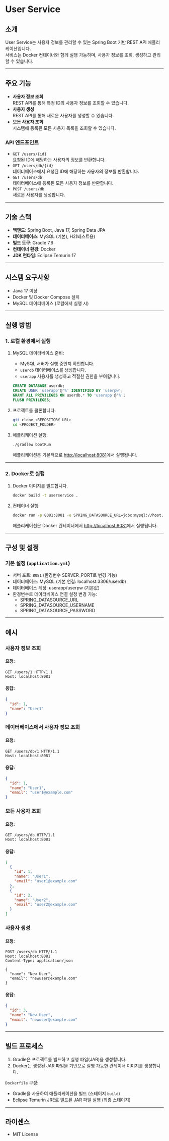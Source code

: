 # User Service

## 소개
User Service는 사용자 정보를 관리할 수 있는 Spring Boot 기반 REST API 애플리케이션입니다.  
서비스는 Docker 컨테이너와 함께 실행 가능하며, 사용자 정보를 조회, 생성하고 관리할 수 있습니다.

---

## 주요 기능
- **사용자 정보 조회**  
  REST API를 통해 특정 ID의 사용자 정보를 조회할 수 있습니다.
- **사용자 생성**  
  REST API를 통해 새로운 사용자를 생성할 수 있습니다.
- **모든 사용자 조회**  
  시스템에 등록된 모든 사용자 목록을 조회할 수 있습니다.

### API 엔드포인트
- `GET /users/{id}`  
  요청된 ID에 해당하는 사용자의 정보를 반환합니다.
- `GET /users/db/{id}`  
  데이터베이스에서 요청된 ID에 해당하는 사용자의 정보를 반환합니다.
- `GET /users/db`  
  데이터베이스에 등록된 모든 사용자 정보를 반환합니다.
- `POST /users/db`  
  새로운 사용자를 생성합니다.

---

## 기술 스택
- **백엔드**: Spring Boot, Java 17, Spring Data JPA
- **데이터베이스**: MySQL (기본), H2(테스트용)
- **빌드 도구**: Gradle 7.6
- **컨테이너 환경**: Docker
- **JDK 런타임**: Eclipse Temurin 17

---

## 시스템 요구사항
- Java 17 이상
- Docker 및 Docker Compose 설치
- MySQL 데이터베이스 (로컬에서 실행 시)

---

## 실행 방법

### 1. 로컬 환경에서 실행
1. MySQL 데이터베이스 준비:
    - MySQL 서버가 실행 중인지 확인합니다.
    - `userdb` 데이터베이스를 생성합니다.
    - `userapp` 사용자를 생성하고 적절한 권한을 부여합니다.
   ```sql
   CREATE DATABASE userdb;
   CREATE USER 'userapp'@'%' IDENTIFIED BY 'userpw';
   GRANT ALL PRIVILEGES ON userdb.* TO 'userapp'@'%';
   FLUSH PRIVILEGES;
   ```

2. 프로젝트를 클론합니다.
   ```bash
   git clone <REPOSITORY_URL>
   cd <PROJECT_FOLDER>
   ```

3. 애플리케이션 실행:
   ```bash
   ./gradlew bootRun
   ```
   애플리케이션은 기본적으로 [http://localhost:8081](http://localhost:8081)에서 실행됩니다.

---

### 2. Docker로 실행
1. Docker 이미지를 빌드합니다.
   ```bash
   docker build -t userservice .
   ```

2. 컨테이너 실행:
   ```bash
   docker run -p 8081:8081 -e SPRING_DATASOURCE_URL=jdbc:mysql://host.docker.internal:3306/userdb?serverTimezone=UTC&useSSL=false userservice
   ```
   애플리케이션은 Docker 컨테이너에서 [http://localhost:8081](http://localhost:8081)에서 실행됩니다.

---

## 구성 및 설정
### 기본 설정 (`application.yml`)
- 서버 포트: `8081` (환경변수 SERVER_PORT로 변경 가능)
- 데이터베이스: MySQL (기본 연결: localhost:3306/userdb)
- 데이터베이스 계정: userapp/userpw (기본값)
- 환경변수로 데이터베이스 연결 설정 변경 가능:
    - SPRING_DATASOURCE_URL
    - SPRING_DATASOURCE_USERNAME
    - SPRING_DATASOURCE_PASSWORD

---

## 예시
### 사용자 정보 조회
#### 요청:
```http
GET /users/1 HTTP/1.1
Host: localhost:8081
```

#### 응답:
```json
{
  "id": 1,
  "name": "User1"
}
```

### 데이터베이스에서 사용자 정보 조회
#### 요청:
```http
GET /users/db/1 HTTP/1.1
Host: localhost:8081
```

#### 응답:
```json
{
  "id": 1,
  "name": "User1",
  "email": "user1@example.com"
}
```

### 모든 사용자 조회
#### 요청:
```http
GET /users/db HTTP/1.1
Host: localhost:8081
```

#### 응답:
```json
[
  {
    "id": 1,
    "name": "User1",
    "email": "user1@example.com"
  },
  {
    "id": 2,
    "name": "User2",
    "email": "user2@example.com"
  }
]
```

### 사용자 생성
#### 요청:
```http
POST /users/db HTTP/1.1
Host: localhost:8081
Content-Type: application/json

{
  "name": "New User",
  "email": "newuser@example.com"
}
```

#### 응답:
```json
{
  "id": 3,
  "name": "New User",
  "email": "newuser@example.com"
}
```

---

## 빌드 프로세스
1. Gradle은 프로젝트를 빌드하고 실행 파일(JAR)을 생성합니다.
2. Docker는 생성된 JAR 파일을 기반으로 실행 가능한 컨테이너 이미지를 생성합니다.

`Dockerfile` 구성:
- Gradle을 사용하여 애플리케이션을 빌드 (스테이지 `build`)
- Eclipse Temurin JRE로 빌드된 JAR 파일 실행 (최종 스테이지)

---

## 라이센스
- MIT License